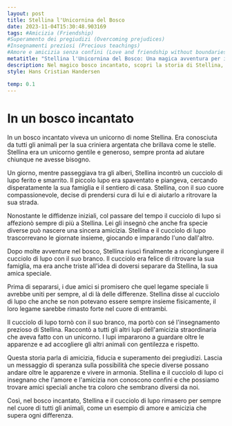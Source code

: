 ```yaml
---
layout: post
title: Stellina l'Unicornina del Bosco
date: 2023-11-04T15:30:48.903169
tags: #Amicizia (Friendship)
#Superamento dei pregiudizi (Overcoming prejudices)
#Insegnamenti preziosi (Precious teachings)
#Amore e amicizia senza confini (Love and friendship without boundaries)
metatitle: "Stellina l'Unicornina del Bosco: Una magica avventura per i piccoli lettori"
description: Nel magico bosco incantato, scopri la storia di Stellina, un unicorno gentile e generoso, e del cucciolo di lupo smarrito. Insieme, insegnano l'importanza dell'amicizia e del superamento dei pregiudizi. Scopri come l'amore e l'amicizia possono unire anche le specie più diverse. Un racconto che lascia un messaggio di speranza nel cuore di tutti gli animali del bosco.
style: Hans Cristian Handersen

temp: 0.1
---
```

# In un bosco incantato

In un bosco incantato viveva un unicorno di nome Stellina. Era conosciuta da tutti gli animali per la sua criniera argentata che brillava come le stelle. Stellina era un unicorno gentile e generoso, sempre pronta ad aiutare chiunque ne avesse bisogno.

Un giorno, mentre passeggiava tra gli alberi, Stellina incontrò un cucciolo di lupo ferito e smarrito. Il piccolo lupo era spaventato e piangeva, cercando disperatamente la sua famiglia e il sentiero di casa. Stellina, con il suo cuore compassionevole, decise di prendersi cura di lui e di aiutarlo a ritrovare la sua strada.

Nonostante le diffidenze iniziali, col passare del tempo il cucciolo di lupo si affezionò sempre di più a Stellina. Lei gli insegnò che anche fra specie diverse può nascere una sincera amicizia. Stellina e il cucciolo di lupo trascorrevano le giornate insieme, giocando e imparando l'uno dall'altro.

Dopo molte avventure nel bosco, Stellina riuscì finalmente a ricongiungere il cucciolo di lupo con il suo branco. Il cucciolo era felice di ritrovare la sua famiglia, ma era anche triste all'idea di doversi separare da Stellina, la sua amica speciale.

Prima di separarsi, i due amici si promisero che quel legame speciale li avrebbe uniti per sempre, al di là delle differenze. Stellina disse al cucciolo di lupo che anche se non potevano essere sempre insieme fisicamente, il loro legame sarebbe rimasto forte nel cuore di entrambi.

Il cucciolo di lupo tornò con il suo branco, ma portò con sé l'insegnamento prezioso di Stellina. Raccontò a tutti gli altri lupi dell'amicizia straordinaria che aveva fatto con un unicorno. I lupi impararono a guardare oltre le apparenze e ad accogliere gli altri animali con gentilezza e rispetto.

Questa storia parla di amicizia, fiducia e superamento dei pregiudizi. Lascia un messaggio di speranza sulla possibilità che specie diverse possano andare oltre le apparenze e vivere in armonia. Stellina e il cucciolo di lupo ci insegnano che l'amore e l'amicizia non conoscono confini e che possiamo trovare amici speciali anche tra coloro che sembrano diversi da noi.

Così, nel bosco incantato, Stellina e il cucciolo di lupo rimasero per sempre nel cuore di tutti gli animali, come un esempio di amore e amicizia che supera ogni differenza.

        
